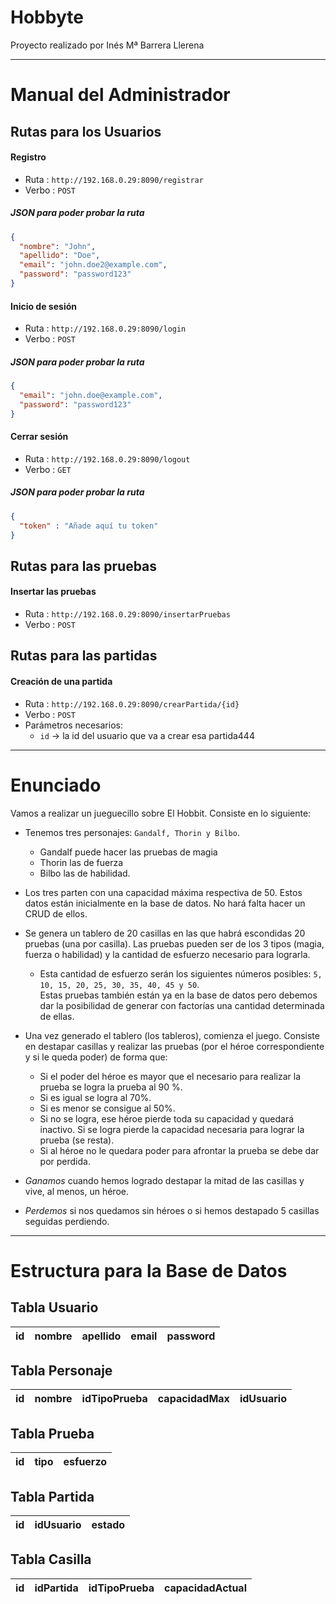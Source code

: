 # Hobbyte

Proyecto realizado por Inés Mª Barrera Llerena

---
# Manual del Administrador

## Rutas para los Usuarios

#### Registro 
- Ruta : `http://192.168.0.29:8090/registrar`
- Verbo : `POST`

##### JSON para poder probar la ruta
```json
{
  "nombre": "John",
  "apellido": "Doe",
  "email": "john.doe2@example.com",
  "password": "password123"
}
```

#### Inicio de sesión
- Ruta : `http://192.168.0.29:8090/login`
- Verbo : `POST`

##### JSON para poder probar la ruta
```json
{
  "email": "john.doe@example.com",
  "password": "password123"
}
```

#### Cerrar sesión
- Ruta : `http://192.168.0.29:8090/logout`
- Verbo : `GET`

##### JSON para poder probar la ruta
```json
{
  "token" : "Añade aquí tu token"
}
```

## Rutas para las pruebas

#### Insertar las pruebas
- Ruta : `http://192.168.0.29:8090/insertarPruebas`
- Verbo : `POST`

## Rutas para las partidas

#### Creación de una partida
- Ruta : `http://192.168.0.29:8090/crearPartida/{id}`
- Verbo : `POST`
- Parámetros necesarios:
  - `id` -> la id del usuario que va a crear esa partida444


----
# Enunciado

Vamos a realizar un jueguecillo sobre El Hobbit.
Consiste en lo siguiente:
- Tenemos tres personajes: `Gandalf, Thorin y Bilbo`. 
  - Gandalf puede hacer las pruebas de magia
  - Thorin las de fuerza 
  - Bilbo las de habilidad.
-  Los tres parten con una capacidad máxima respectiva de 50. Estos datos están inicialmente 
en la base de datos. No hará falta hacer un CRUD de ellos.

- Se genera un tablero de 20 casillas en las que habrá escondidas 20 pruebas (una por casilla). Las pruebas pueden 
ser de los 3 tipos (magia, fuerza o habilidad) y la cantidad de esfuerzo necesario para lograrla. 
    - Esta cantidad de esfuerzo serán los siguientes números posibles: `5, 10, 15, 20, 25, 30, 35, 40, 45 y 50`.<br> 
Estas pruebas también 
están ya en la base de datos pero debemos dar la posibilidad de generar con factorías una cantidad determinada de ellas.

- Una vez generado el tablero (los tableros), comienza el juego. Consiste en destapar casillas y realizar las pruebas 
(por el héroe correspondiente y si le queda poder) de forma que:
    - Si el poder del héroe es mayor que el necesario para realizar la prueba se logra la prueba al 90 %.
    - Si es igual se logra al 70%.
    - Si es menor se consigue al 50%.
    - Si no se logra, ese héroe pierde toda su capacidad y quedará inactivo. Si se logra pierde la capacidad necesaria para lograr la prueba (se resta).
    - Si al héroe no le quedara poder para afrontar la prueba se debe dar por perdida.
- *Ganamos* cuando hemos logrado destapar la mitad de las casillas y vive, al menos, un héroe.
- *Perdemos* si nos quedamos sin héroes o si hemos destapado 5 casillas seguidas perdiendo.

---

# Estructura para la Base de Datos 

## Tabla Usuario

| id | nombre | apellido | email | password |
|----|--------|----------|-------|-----------|

## Tabla Personaje

| id | nombre | idTipoPrueba | capacidadMax | idUsuario |
|----|--------|--------------|--------------|-----------|

## Tabla Prueba

| id | tipo | esfuerzo |
|----|------|----------|

## Tabla Partida

| id | idUsuario | estado |
|----|-----------|--------|

## Tabla Casilla

| id | idPartida | idTipoPrueba | capacidadActual |
|----|-----------|--------------|-----------------|

